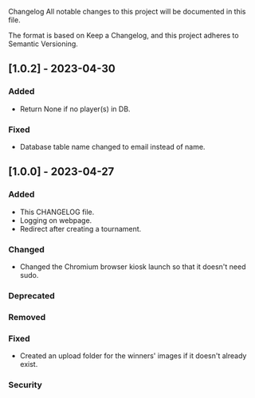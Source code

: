 Changelog
All notable changes to this project will be documented in this file.

The format is based on Keep a Changelog, and this project adheres to Semantic Versioning.


## [1.0.2] - 2023-04-30
### Added
- Return None if no player(s) in DB. 

### Fixed
- Database table name changed to email instead of name.


## [1.0.0] - 2023-04-27
### Added
- This CHANGELOG file.
- Logging on webpage.
- Redirect after creating a tournament.

### Changed
- Changed the Chromium browser kiosk launch so that it doesn't need sudo.

### Deprecated
### Removed
### Fixed
- Created an upload folder for the winners' images if it doesn't already exist.

### Security



